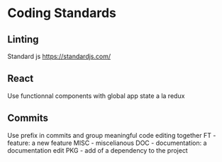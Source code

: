 # Coding Standards
## Linting
Standard js
https://standardjs.com/

## React
Use functionnal components with global app state a la redux

## Commits
Use prefix in commits and group meaningful code editing together
FT - feature: a new feature
MISC - miscelianous
DOC - documentation: a documentation edit
PKG - add of a dependency to the project